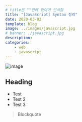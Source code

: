 ```yaml
---
# title은 ""안에 있어야 인식함
title: "[JavaScript] Syntax 정리"
date: 2020-03-02
template: blog
image: ../images/javascript.jpg
# banner: ./javascript.jpg
description:
categories:
    - web
    - javascript
---
```


![image](./image.jpg)


## Heading

 - Test
 - Test 2
 - Test 3

>Blockquote
